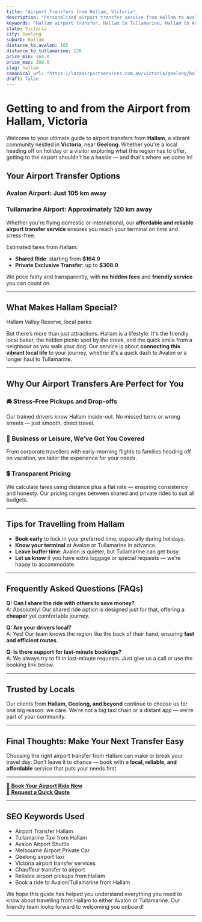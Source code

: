 ```yaml
---
title: "Airport Transfers from Hallam, Victoria"
description: "Personalised airport transfer service from Hallam to Avalon and Tullamarine airports. Enjoy a smooth, affordable ride with us!"
keywords: "Hallam airport transfer, Hallam to Tullamarine, Hallam to Avalon, airport taxi Hallam, private airport transfer Hallam, shared ride Hallam, Hallam transfers, airport shuttle Hallam, book Hallam airport taxi, affordable Hallam airport transfer, Hallam airport transfer service, airport transfer Geelong, airport transfer Melbourne, Melbourne airport taxi, airport transfers Victoria, Tullamarine airport shuttle, Avalon airport transfers, Melbourne private transfer, airport transport services Melbourne"
state: Victoria
city: Geelong
suburb: Hallam
distance_to_avalon: 105
distance_to_tullamarine: 120
price_min: 164.0
price_max: 308.0
slug: hallam
canonical_url: "https://laraairportservices.com.au/victoria/geelong/hallam/"
draft: false
---
```


# Getting to and from the Airport from Hallam, Victoria

Welcome to your ultimate guide to airport transfers from **Hallam**, a vibrant community nestled in **Victoria**, near **Geelong**. Whether you're a local heading off on holiday or a visitor exploring what this region has to offer, getting to the airport shouldn't be a hassle — and that's where we come in!

## Your Airport Transfer Options

### Avalon Airport: Just 105 km away  
### Tullamarine Airport: Approximately 120 km away

Whether you're flying domestic or international, our **affordable and reliable airport transfer service** ensures you reach your terminal on time and stress-free.

Estimated fares from Hallam:
- **Shared Ride**: starting from **$164.0**
- **Private Exclusive Transfer**: up to **$308.0**

We price fairly and transparently, with **no hidden fees** and **friendly service** you can count on.

---

## What Makes Hallam Special?

Hallam Valley Reserve, local parks

But there’s more than just attractions. Hallam is a lifestyle. It's the friendly local baker, the hidden picnic spot by the creek, and the quick smile from a neighbour as you walk your dog. Our service is about **connecting this vibrant local life** to your journey, whether it's a quick dash to Avalon or a longer haul to Tullamarine.

---

## Why Our Airport Transfers Are Perfect for You

### 🚘 Stress-Free Pickups and Drop-offs
Our trained drivers know Hallam inside-out. No missed turns or wrong streets — just smooth, direct travel.

### 💼 Business or Leisure, We’ve Got You Covered
From corporate travellers with early-morning flights to families heading off on vacation, we tailor the experience for your needs.

### 💲 Transparent Pricing
We calculate fares using distance plus a flat rate — ensuring consistency and honesty. Our pricing ranges between shared and private rides to suit all budgets.

---

## Tips for Travelling from Hallam

- **Book early** to lock in your preferred time, especially during holidays.
- **Know your terminal** at Avalon or Tullamarine in advance.
- **Leave buffer time**: Avalon is quieter, but Tullamarine can get busy.
- **Let us know** if you have extra luggage or special requests — we’re happy to accommodate.

---

## Frequently Asked Questions (FAQs)

**Q: Can I share the ride with others to save money?**  
A: Absolutely! Our shared ride option is designed just for that, offering a **cheaper** yet comfortable journey.

**Q: Are your drivers local?**  
A: Yes! Our team knows the region like the back of their hand, ensuring **fast and efficient routes**.

**Q: Is there support for last-minute bookings?**  
A: We always try to fit in last-minute requests. Just give us a call or use the booking link below.

---

## Trusted by Locals

Our clients from **Hallam, Geelong, and beyond** continue to choose us for one big reason: we care. We’re not a big taxi chain or a distant app — we’re part of your community.

---

## Final Thoughts: Make Your Next Transfer Easy

Choosing the right airport transfer from Hallam can make or break your travel day. Don’t leave it to chance — book with a **local, reliable, and affordable** service that puts your needs first.

---

[📅 **Book Your Airport Ride Now**](https://laraairportservices.square.site/s/appointments)  
[📧 **Request a Quick Quote**](https://laraairportservices.square.site/contact-us)

---

## SEO Keywords Used
- Airport Transfer Hallam
- Tullamarine Taxi from Hallam
- Avalon Airport Shuttle
- Melbourne Airport Private Car
- Geelong airport taxi
- Victoria airport transfer services
- Chauffeur transfer to airport
- Reliable airport pickups from Hallam
- Book a ride to Avalon/Tullamarine from Hallam

We hope this guide has helped you understand everything you need to know about travelling from Hallam to either Avalon or Tullamarine. Our friendly team looks forward to welcoming you onboard!

---

